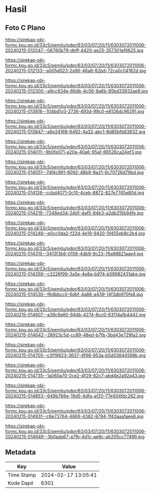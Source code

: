 # Hasil

## Foto C Plano

https://sirekap-obj-formc.kpu.go.id/33c5/pemilu/pdpr/63/03/07/20/11/6303072011006-20240215-012047--06780b79-dbff-4420-ae25-357301af6625.jpg

https://sirekap-obj-formc.kpu.go.id/33c5/pemilu/pdpr/63/03/07/20/11/6303072011006-20240215-012133--a005d023-2a96-46a6-82bd-72ca0c04182d.jpg

https://sirekap-obj-formc.kpu.go.id/33c5/pemilu/pdpr/63/03/07/20/11/6303072011006-20240215-012300--a9cc934e-66db-4c56-8a6b-95bd33932ae9.jpg

https://sirekap-obj-formc.kpu.go.id/33c5/pemilu/pdpr/63/03/07/20/11/6303072011006-20240215-013818--104bd1c0-2736-493d-98c0-e8126dc96291.jpg

https://sirekap-obj-formc.kpu.go.id/33c5/pemilu/pdpr/63/03/07/20/11/6303072011006-20240215-013847--a6e24168-6492-4a32-abc1-8d85bfb83832.jpg

https://sirekap-obj-formc.kpu.go.id/33c5/pemilu/pdpr/63/03/07/20/11/6303072011006-20240215-014011--9b0fe071-a20a-40a6-95a1-66526ca24ef3.jpg

https://sirekap-obj-formc.kpu.go.id/33c5/pemilu/pdpr/63/03/07/20/11/6303072011006-20240215-014051--7df4c991-6092-48b9-8a21-9c70726d79bd.jpg

https://sirekap-obj-formc.kpu.go.id/33c5/pemilu/pdpr/63/03/07/20/11/6303072011006-20240215-014126--ccbd4071-0c10-4ceb-8872-827e7745e80d.jpg

https://sirekap-obj-formc.kpu.go.id/33c5/pemilu/pdpr/63/03/07/20/11/6303072011006-20240215-014219--7248ed34-24d1-4af5-84b3-a2db315b94fe.jpg

https://sirekap-obj-formc.kpu.go.id/33c5/pemilu/pdpr/63/03/07/20/11/6303072011006-20240215-014246--e0cc0da2-f22d-4e19-9420-5f455eb8c2b4.jpg

https://sirekap-obj-formc.kpu.go.id/33c5/pemilu/pdpr/63/03/07/20/11/6303072011006-20240215-014315--3413f3b6-0156-4db9-9c23-76a98821aae4.jpg

https://sirekap-obj-formc.kpu.go.id/33c5/pemilu/pdpr/63/03/07/20/11/6303072011006-20240215-014359--c2226f99-3a5e-4e8a-b974-b59982431abe.jpg

https://sirekap-obj-formc.kpu.go.id/33c5/pemilu/pdpr/63/03/07/20/11/6303072011006-20240215-014530--f6dbbcc0-6dbf-4a88-a439-14f3db970fe8.jpg

https://sirekap-obj-formc.kpu.go.id/33c5/pemilu/pdpr/63/03/07/20/11/6303072011006-20240215-014607--a39c9a60-94db-4274-8cc0-63114a1b4442.jpg

https://sirekap-obj-formc.kpu.go.id/33c5/pemilu/pdpr/63/03/07/20/11/6303072011006-20240215-014642--28923c5d-cc89-48ed-b7fb-3bd43e729fa2.jpg

https://sirekap-obj-formc.kpu.go.id/33c5/pemilu/pdpr/63/03/07/20/11/6303072011006-20240215-014705--c3f19923-3637-4f98-953a-b5d03644598b.jpg

https://sirekap-obj-formc.kpu.go.id/33c5/pemilu/pdpr/63/03/07/20/11/6303072011006-20240215-014735--1a060a70-2ce2-4f29-82c7-abd4e2a92a43.jpg

https://sirekap-obj-formc.kpu.go.id/33c5/pemilu/pdpr/63/03/07/20/11/6303072011006-20240215-014853--649b766e-19d5-4dfa-af20-77e934fdc262.jpg

https://sirekap-obj-formc.kpu.go.id/33c5/pemilu/pdpr/63/03/07/20/11/6303072011006-20240215-014931--c8e73764-4869-4382-8794-1f43aaa1aee8.jpg

https://sirekap-obj-formc.kpu.go.id/33c5/pemilu/pdpr/63/03/07/20/11/6303072011006-20240215-014949--3b0ada67-a7fb-4d1c-ae8c-ab205cc77499.jpg


## Metadata

| Key        | Value               |
| ---------- | ------------------- |
| Time Stamp | 2024-02-17 13:05:41 |
| Kode Dapil | 6301                |



